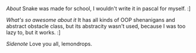 *About*
Snake was made for school, I wouldn't write it in pascal for myself. :]

*What's so awesome about it*
It has all kinds of OOP shenanigans and abstract obstacle class, but its abstracity wasn't used, because I was too lazy to, but it works. :]

_*Sidenote*_
Love you all, lemondrops.
